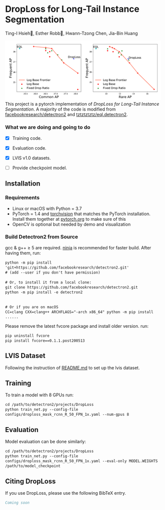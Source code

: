 # DropLoss for Long-Tail Instance Segmentation
Ting-I Hsieh, Esther Robb, Hwann-Tzong Chen, Jia-Bin Huang


![Image](images/compare.png)
This project is a pytorch implementation of *DropLoss for Long-Tail Instance Segmentation*. A majority of the code is modified from [facebookresearch/detectron2](https://github.com/facebookresearch/detectron2) and [tztztztztz/eql.detectron2](https://github.com/tztztztztz/eql.detectron2).  



### What we are doing and going to do

- [x] Training code.
- [x] Evaluation code.
- [x] LVIS v1.0 datasets.
- [ ] Provide checkpoint model.


## Installation
### Requirements
- Linux or macOS with Python = 3.7
- PyTorch = 1.4 and [torchvision](https://github.com/pytorch/vision/) that matches the PyTorch installation.
  Install them together at [pytorch.org](https://pytorch.org) to make sure of this
- OpenCV is optional but needed by demo and visualization

### Build Detectron2 from Source
gcc & g++ ≥ 5 are required. [ninja](https://ninja-build.org/) is recommended for faster build.
After having them, run:

```
python -m pip install 'git+https://github.com/facebookresearch/detectron2.git'
# (add --user if you don't have permission)

# Or, to install it from a local clone:
git clone https://github.com/facebookresearch/detectron2.git
python -m pip install -e detectron2


# Or if you are on macOS
CC=clang CXX=clang++ ARCHFLAGS="-arch x86_64" python -m pip install ......
```

Please remove the latest fvcore package and install older version. run:

```
pip uninstall fvcore
pip install fvcore==0.1.1.post200513
```

## LVIS Dataset

Following the instruction of [README.md](https://github.com/facebookresearch/detectron2/blob/master/datasets/README.md) to set up the lvis dataset.


## Training

To train a model with 8 GPUs run:

```
cd /path/to/detectron2/projects/DropLoss
python train_net.py --config-file configs/droploss_mask_rcnn_R_50_FPN_1x.yaml --num-gpus 8
```

## Evaluation

Model evaluation can be done similarly:

```
cd /path/to/detectron2/projects/DropLoss
python train_net.py --config-file configs/droploss_mask_rcnn_R_50_FPN_1x.yaml --eval-only MODEL.WEIGHTS /path/to/model_checkpoint
```



## <a name="CitingDropLoss"></a>Citing DropLoss

If you use DropLoss, please use the following BibTeX entry.

```BibTeX
Coming soon
```
